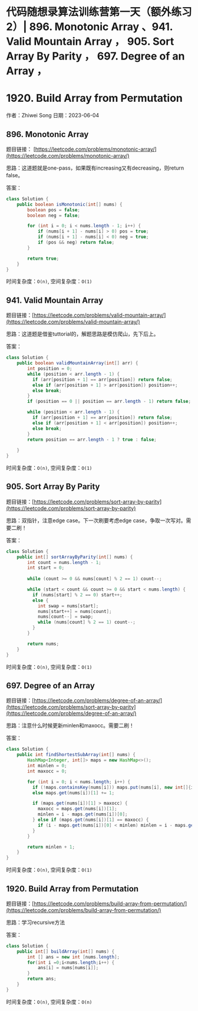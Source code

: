 # 代码随想录算法训练营第一天（额外练习2）| 896. Monotonic Array 、941. Valid Mountain Array ， 905. Sort Array By Parity ， 697. Degree of an Array ， 
# 1920. Build Array from Permutation

作者：Zhiwei Song 
日期：2023-06-04

## 896. Monotonic Array
题目链接： [https://leetcode.com/problems/monotonic-array/](https://leetcode.com/problems/monotonic-array/)

思路：这道题就是one-pass，如果既有increasing又有decreasing，则return false。

答案：

```java
class Solution {
    public boolean isMonotonic(int[] nums) {
        boolean pos = false;
        boolean neg = false;

        for (int i = 0; i < nums.length - 1; i++) {
            if (nums[i + 1] - nums[i] > 0) pos = true;
            if (nums[i + 1] - nums[i] < 0) neg = true;
            if (pos && neg) return false;
        }

        return true;
    }
}
```

时间复杂度：``O(n)``, 空间复杂度：``O(1)``

## 941. Valid Mountain Array
题目链接：[https://leetcode.com/problems/valid-mountain-array/](https://leetcode.com/problems/valid-mountain-array/)

思路：这道题是借鉴tuttorial的，解题思路是模仿爬山，先下后上。

答案：

```java
class Solution {
    public boolean validMountainArray(int[] arr) {
        int position = 0;
        while (position < arr.length - 1) {
          if (arr[position + 1] == arr[position]) return false;
          else if (arr[position + 1] > arr[position]) position++;
          else break;
        }
        if (position == 0 || position == arr.length - 1) return false;

        while (position < arr.length - 1) {
          if (arr[position + 1] == arr[position]) return false;
          else if (arr[position + 1] < arr[position]) position++;
          else break;
        }
        return position == arr.length - 1 ? true : false;
        
    }
}
```

时间复杂度：``O(n)``, 空间复杂度：``O(1)``

## 905. Sort Array By Parity
题目链接：[https://leetcode.com/problems/sort-array-by-parity](https://leetcode.com/problems/sort-array-by-parity)

思路：双指针，注意edge case。下一次刷要考虑edge case，争取一次写对。需要二刷！

答案：

```java
class Solution {
    public int[] sortArrayByParity(int[] nums) {
        int count = nums.length - 1;
        int start = 0;
        
        while (count >= 0 && nums[count] % 2 == 1) count--;

        while (start < count && count >= 0 && start < nums.length) {
          if (nums[start] % 2 == 0) start++;
          else {
            int swap = nums[start];
            nums[start++] = nums[count];
            nums[count--] = swap;
            while (nums[count] % 2 == 1) count--;
          }
        }

        return nums;
    }
}
```

时间复杂度：``O(n)``, 空间复杂度：``O(1)``

## 697. Degree of an Array
题目链接：[https://leetcode.com/problems/degree-of-an-array/](https://leetcode.com/problems/sort-array-by-parity](https://leetcode.com/problems/degree-of-an-array/)

思路：注意什么时候更新minlen和maxocc。需要二刷！

答案：

```java
class Solution {
    public int findShortestSubArray(int[] nums) {
        HashMap<Integer, int[]> maps = new HashMap<>();
        int minlen = 0;
        int maxocc = 0;

        for (int i = 0; i < nums.length; i++) {
          if (!maps.containsKey(nums[i])) maps.put(nums[i], new int[]{i, 1});
          else maps.get(nums[i])[1] += 1;

          if (maps.get(nums[i])[1] > maxocc) {
            maxocc = maps.get(nums[i])[1];
            minlen = i - maps.get(nums[i])[0];
          } else if (maps.get(nums[i])[1] == maxocc) {
            if (i - maps.get(nums[i])[0] < minlen) minlen = i - maps.get(nums[i])[0];
          }
        }

        return minlen + 1;
    }
}
```

时间复杂度：``O(n)``, 空间复杂度：``O(1)``

## 1920. Build Array from Permutation
题目链接：[https://leetcode.com/problems/build-array-from-permutation/](https://leetcode.com/problems/build-array-from-permutation/)

思路：学习recursive方法

答案：

```java
class Solution {
    public int[] buildArray(int[] nums) {
        int [] ans = new int [nums.length];
        for(int i =0;i<nums.length;i++) {
            ans[i] = nums[nums[i]];
        }
        return ans;
    }
}
```

时间复杂度：``O(n)``, 空间复杂度：``O(n)``



